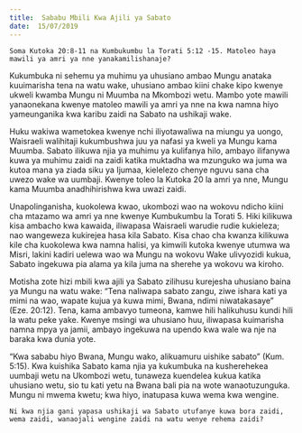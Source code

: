 ```yaml
---
title:  Sababu Mbili Kwa Ajili ya Sabato
date:  15/07/2019
---
```


`Soma Kutoka 20:8-11 na Kumbukumbu la Torati 5:12 -15. Matoleo haya mawili ya amri ya nne yanakamilishanaje?`

Kukumbuka ni sehemu ya muhimu ya uhusiano ambao Mungu anataka kuuimarisha tena na watu wake, uhusiano ambao kiini chake kipo kwenye ukweli kwamba Mungu ni Muumba na Mkombozi wetu. Mambo yote mawili yanaonekana kwenye matoleo mawili ya amri ya nne na kwa namna hiyo yameunganika kwa karibu zaidi na Sabato na ushikaji wake.

Huku wakiwa wametokea kwenye nchi iliyotawaliwa na miungu ya uongo, Waisraeli walihitaji kukumbushwa juu ya nafasi ya kweli ya Mungu kama Muumba. Sabato ilikuwa njia ya muhimu ya kulifanya hilo, ambayo ilifanywa kuwa ya muhimu zaidi na zaidi katika muktadha wa mzunguko wa juma wa kutoa mana ya ziada siku ya Ijumaa, kielelezo chenye nguvu sana cha uwezo wake wa uumbaji. Kwenye toleo la Kutoka 20 la amri ya nne, Mungu kama Muumba anadhihirishwa kwa uwazi zaidi.

Unapolinganisha, kuokolewa kwao, ukombozi wao na wokovu ndicho kiini cha mtazamo wa amri ya nne kwenye Kumbukumbu la Torati 5. Hiki kilikuwa kisa ambacho kwa kawaida, iliwapasa Waisraeli warudie rudie kukieleza; nao wangeweza kukirejea hasa kila Sabato. Kisa chao cha kwanza kilikuwa kile cha kuokolewa kwa namna halisi, ya kimwili kutoka kwenye utumwa wa Misri, lakini kadiri uelewa wao wa Mungu na wokovu Wake ulivyozidi kukua, Sabato ingekuwa pia alama ya kila juma na sherehe ya wokovu wa kiroho.

Motisha zote hizi mbili kwa ajili ya Sabato zilihusu kurejesha uhusiano baina ya Mungu na watu wake: “Tena naliwapa sabato zangu, ziwe ishara kati ya mimi na wao, wapate kujua ya kuwa mimi, Bwana, ndimi niwatakasaye” (Eze. 20:12). Tena, kama ambavyo tumeona, kamwe hili halikuhusu kundi hili la watu peke yake. Kwenye msingi wa uhusiano huu, iliwapasa kuimarisha namna mpya ya jamii, ambayo ingekuwa na upendo kwa wale wa nje na baraka kwa dunia yote.

“Kwa sababu hiyo Bwana, Mungu wako, alikuamuru uishike sabato” (Kum. 5:15). Kwa kuishika Sabato kama njia ya kukumbuka na kusherehekea uumbaji wetu na Ukombozi wetu, tunaweza kuendelea kukua katika uhusiano wetu, sio tu kati yetu na Bwana bali pia na wote wanaotuzunguka. Mungu ni mwema kwetu; kwa hiyo, inatupasa kuwa wema kwa wengine.

`Ni kwa njia gani yapasa ushikaji wa Sabato utufanye kuwa bora zaidi, wema zaidi, wanaojali wengine zaidi na watu wenye rehema zaidi?`
